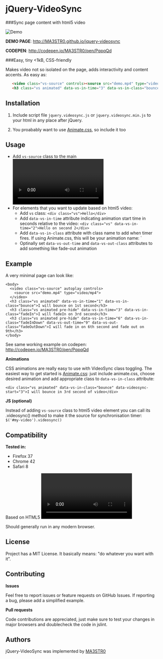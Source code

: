 jQuery-VideoSync
================

###Sync page content with html5 video

![Demo](http://e5t.ro/jquery_videosync_demo.gif)

**DEMO PAGE**: http://MA3STR0.github.io/jquery-videosync

**CODEPEN**: http://codepen.io/MA3STR0/pen/PqpqQd

###Easy, tiny <1kB, CSS-friendly

Makes video not so isolated on the page, adds interactivity and content accents. As easy as:

```html
   <video class="vs-source" controls><source src="demo.mp4" type="video/mp4"></video>
   <h3 class="vs animated" data-vs-in-time="3" data-vs-in-class="bounce">I will bounce on 3rd second</h3>
```


Installation
------------

1. Include script file `jquery.videosync.js` or `jquery.videosync.min.js` to your html in any place after jQuery.
    <script src="/path/to/jquery.videosync.js"></script>

2. You proabably want to use [Animate.css](https://github.com/daneden/animate.css/), so include it too


Usage
-----

* Add `vs-source` class to the main <video> element: `<video class="vs-source" autoplay loop>`
* For elements that you want to update based on html5 video:
  * Add `vs` class: `<div class="vs">Hello</div>`
  * Add `data-vs-in-time` attribute indicating animation start time in seconds relative to the video: `<div class="vs" data-vs-in-time="2">Hello on second 2</div>`
  * Add `data-vs-in-class` attribute with class name to add when timer fires. If using Animate.css, this will be your animation name: `<div class="vs" data-vs-in-class="bounce" data-vs-in-time="2">
  * Optinally set `data-vs-out-time` and `data-vs-out-class` attributes to add something like fade-out animation


Example
-------
A very minimal page can look like:

    <body>
      <video class="vs-source" autoplay controls>
        <source src="demo.mp4" type="video/mp4">
      </video>
      <h3 class="vs animated" data-vs-in-time="1" data-vs-in-class="bounce">I will bounce on 1st second</h3>
      <h3 class="vs animated pre-hide" data-vs-in-time="3" data-vs-in-class="fadeIn">I will fadeIn on 3rd second</h3>
      <h3 class="vs animated pre-hide" data-vs-in-time="6" data-vs-in-class="fadeInDown" data-vs-out-time="9" data-vs-out-class="fadeOutDown">I will fade in on 6th second and fade out on 9th</h3>
    </body>

See same working example on codepen: http://codepen.io/MA3STR0/pen/PqpqQd

**Animations**

CSS animations are really easy to use with VideoSync class toggling. The easiest way to get started is [Animate.css](https://github.com/daneden/animate.css/): just include animate.css, choose desired animation and add appropriate class to `data-vs-in-class` attribute:

    <div class="vs animated" data-vs-in-class="bounce" data-videosync-start="3">I will bounce in 3rd second of video</div>

**JS (optional)**

Instead of adding `vs-source` class to html5 video element you can call its .videosync() method to make it the source for synchronisation timer: `$('#my-video').videosync()`


Compatibility
-------------

**Tested in:**
* Firefox 37
* Chrome 42
* Safari 8

Based on HTML5 <video> element, will not work with youtube/vimeo/etc.

Should generally run in any modern browser.


License
-------

Project has a MIT License. It basically means: "do whatever you want with it".


Contributing
------------
**Issues**

Feel free to report issues or feature requests on GitHub Issues.
If reporting a bug, please add a simplified example.

**Pull requests**

Code contributions are appreciated, just make sure to test your changes in major
browsers and doublecheck the code in jslint.

Authors
-------
jQuery-VideoSync was implemented by [MA3STR0](https://github.com/MA3STR0/)
